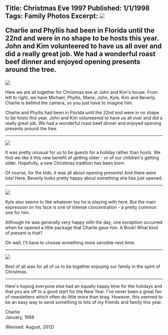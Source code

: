 Title: Christmas Eve 1997
Published: 1/1/1998
Tags: Family Photos
Excerpt: <img class="left" src="/images/christmas97_image1.jpg"/><p>Charlie and Phyllis had been in Florida until the 22nd and were in no shape to be hosts this year. John and Kim volunteered to have us all over and did a really great job. We had a wonderful roast beef dinner and enjoyed opening presents around the tree.</p>
---
<div class="pic odd">
   <img src="/images/christmas97_image1.jpg"/>
   <p>Here we are all together for Christmas eve at John and Kim's house. 
   From left to right, we have Michael, Phyllis, Marie, John, Kyle, Kim 
   and Beverly. Charlie is behind the camera, so you just have to imagine him.</p>

   <p>Charlie and Phyllis had been in Florida until the 22nd and were 
   in no shape to be hosts this year. John and Kim volunteered to have us all over 
   and did a really great job. We had a wonderful roast beef dinner and enjoyed 
   opening presents around the tree.</p>
</div>

<hr style="clear: both"/>

<div class="pic even">
   <img src="/images/christmas97_image2.jpg"/>
   <p>It was pretty unusual for us to be guests for a holiday rather than
   hosts. We find we like it this new benefit of getting older - or of our
   children's getting older. Hopefully, a new Christmas tradition has been born.</p>

   <p>Of course, for the kids, it was all about opening presents! And there
   were lots! Here, Beverly looks pretty happy about something she has just opened.</p>
</div>

<hr style="clear: both"/>

<div class="pic odd">
   <img src="/images/christmas97_image3.jpg"/>
   <p>Kyle also seems to like whatever toy he is playing with here. But the 
   main expression on his face is one of intense concentration - 
   a pretty common one for him.</p>

   <p>Although he was generally very happy with the day, one exception
   occurred when he opened a little package that Charlie gave him. A Book! What kind of
   present is that?</p>

   <p>Oh well, I'll have to choose something more sensible next time.</p>
</div>

<hr style="clear: both"/>

<div class="pic even">
   <img src="/images/christmas97_image4.jpg"/>
   <p>Best of all was for all of us to be together enjoying our family in the 
   spirit of Christmas. </p>
</div>

<hr style="clear: both"/>

   <p>Here's hoping everyone else had an equally happy time for the holidays
   and that you are off to a good start for the New Year. I've never been a great fan of
   newsletters which often do little more than brag. However, this seemed to be an easy way
   to send something to lots of my friends and family this year.</p>
   
   <p class="sig">Charlie<br>January, 1998</p>
   <p class="sig rev">(Revised: August, 2012)</p>

